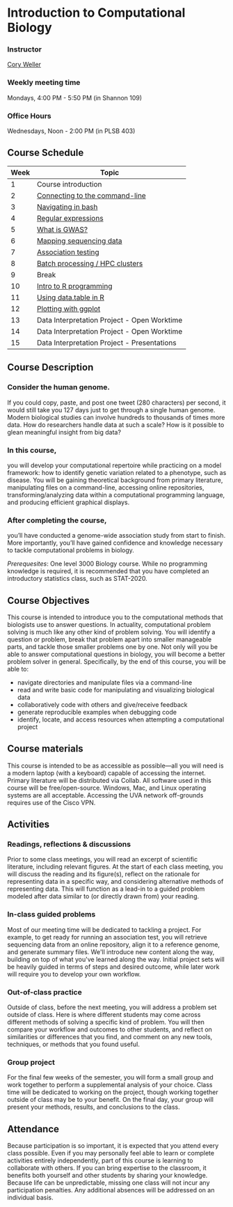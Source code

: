 # Introduction to Computational Biology  

### Instructor
[Cory Weller](mailto:caw5cv@virginia.edu)  

### Weekly meeting time
 Mondays, 4:00 PM - 5:50 PM  (in Shannon 109)

### Office Hours
 Wednesdays, Noon - 2:00 PM  (in PLSB 403)
 
## Course Schedule

| Week | Topic |
| ---- | ----- |
| 1    | Course introduction |
| 2    | [Connecting to the command-line](02_connecting_to_command_line) |
| 3    | [Navigating in bash](03_navigating_in_bash) |
| 4    | [Regular expressions](04_regular_expressions) |
| 5    | [What is GWAS?](05_what_is_GWAS) |
| 6    | [Mapping sequencing data](06_mapping_sequencing_data) |
| 7    | [Association testing](07_association_testing) |
| 8    | [Batch processing / HPC clusters](08_using_HPC_clusters) |
| 9    | Break |
| 10   | [Intro to R programming](10_intro_to_R) |
| 11   | [Using data.table in R](11_data_table_in_R) |
| 12   | [Plotting with ggplot](12_plotting_with_ggplot) |
| 13   | Data Interpretation Project - Open Worktime |
| 14   | Data Interpretation Project - Open Worktime |
| 15   | Data Interpretation Project - Presentations |


## Course Description
### Consider the human genome.
If you could copy, paste, and post one tweet (280 characters) per second, it would still take you 127 days just to get through a single human genome. Modern biological studies can involve hundreds to thousands of times more data. How do researchers handle data at such a scale? How is it possible to glean meaningful insight from big data?

### In this course,
you will develop your computational repertoire while practicing on a model framework: how to identify genetic variation related to a phenotype, such as disease. You will be gaining theoretical background from primary literature, manipulating files on a command-line, accessing online repositories, transforming/analyzing data within a computational programming language, and producing efficient graphical displays.

### After completing the course,
you’ll have conducted a genome-wide association study from start to finish. More importantly, you’ll have gained confidence and knowledge necessary to tackle computational problems in biology.

*Prerequesites*: One level 3000 Biology course. While no programming knowledge is required, it is recommended that you have completed an introductory statistics class, such as STAT-2020.

## Course Objectives
This course is intended to introduce you to the computational methods that biologists use to answer
questions. In actuality, computational problem solving is much like any other kind of problem solving. You
will identify a question or problem, break that problem apart into smaller manageable parts, and tackle
those smaller problems one by one. Not only will you be able to answer computational questions in
biology, you will become a better problem solver in general. Specifically, by the end of this course, you
will be able to:
  * navigate directories and manipulate files via a command-line
  * read and write basic code for manipulating and visualizing biological data
  * collaboratively code with others and give/receive feedback
  * generate reproducible examples when debugging code
  * identify, locate, and access resources when attempting a computational project

## Course materials
This course is intended to be as accessible as possible—all you will need is a modern laptop (with a keyboard) capable of accessing the internet. Primary literature will be distributed via Collab. All software used in this course will be free/open-source. Windows, Mac, and Linux operating systems are all acceptable. Accessing the UVA network off-grounds requires use of the Cisco VPN.

## Activities
### Readings, reflections & discussions
Prior to some class meetings, you will read an excerpt of scientific literature, including relevant figures. At the start of each class meeting, you will discuss the reading and its figure(s), reflect on the rationale for representing data in a specific way, and considering alternative methods of representing data. This will function as a lead-in to a guided problem modeled after data similar to (or directly drawn from) your reading.  

### In-class guided problems
Most of our meeting time will be dedicated to tackling a project. For example, to get ready for running an association test, you will retrieve sequencing data from an online repository, align it to a reference genome, and generate summary files. We'll introduce new content along the way, building on top of what you've learned along the way. Initial project sets will be heavily guided in terms of steps and desired outcome, while later work will require you to develop your own workflow.

### Out-of-class practice
Outside of class, before the next meeting, you will address a problem set outside of class. Here is where different students may come across different methods of solving a specific kind of problem. You will then compare your workflow and outcomes to other students, and reflect on similarities or differences that you find, and comment on any new tools, techniques, or methods that you found useful.  

### Group project
For the final few weeks of the semester, you will form a small group and work together to perform a supplemental analysis of your choice. Class time will be dedicated to working on the project, though working together outside of class may be to your benefit. On the final day, your group will present your methods, results, and conclusions to the class.

## Attendance
Because participation is so important, it is expected that you attend every class possible. Even if you may personally feel able to learn or complete activities entirely independently, part of this course is learning to collaborate with others. If you can bring expertise to the classroom, it benefits both yourself and other students by sharing your knowledge. Because life can be unpredictable, missing one class will not incur any participation penalties. Any additional absences will be addressed on an individual basis.
